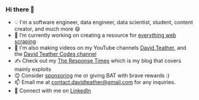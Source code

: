 ### Hi there 👋
- 💡 I'm a software engineer, data engineer, data scientist, student, content creator, and much more 😄
- 🔭 I’m currently working on creating a resource for [everything web scraping](https://github.com/davidteather/everything-web-scraping)
- 🎥 I'm also making videos on my YouTube channels [David Teather](https://www.youtube.com/c/davidteather?sub_confirmation=1), and the [David Teather Codes channel](https://www.youtube.com/c/DavidTeatherCodes?sub_confirmation=1)
- ✍️ Check out my [The Response Times](https://theresponsetimes.com) which is my blog that covers mainly exploits
- 😊 Consider [sponsoring](https://github.com/sponsors/davidteather) me or giving BAT with brave rewards :)
- 📫 Email me at contact.davidteather@gmail.com for any inquiries.
- 🐧 Connect with me on [LinkedIn](https://www.linkedin.com/in/davidteather/)
